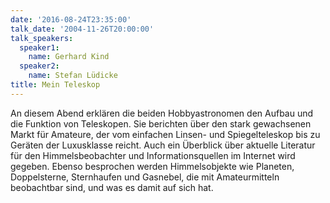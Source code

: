 ```yaml
---
date: '2016-08-24T23:35:00'
talk_date: '2004-11-26T20:00:00'
talk_speakers:
  speaker1:
    name: Gerhard Kind
  speaker2:
    name: Stefan Lüdicke
title: Mein Teleskop
---
```

An diesem Abend erklären die beiden Hobbyastronomen den Aufbau und die Funktion von Teleskopen. Sie berichten über den stark gewachsenen Markt für Amateure, der vom einfachen Linsen- und Spiegelteleskop bis zu Geräten der Luxusklasse reicht. Auch ein Überblick über aktuelle Literatur für den Himmelsbeobachter und Informationsquellen im Internet wird gegeben. Ebenso besprochen werden Himmelsobjekte wie Planeten, Doppelsterne, Sternhaufen und Gasnebel, die mit Amateurmitteln beobachtbar sind, und was es damit auf sich hat.